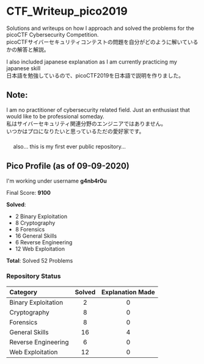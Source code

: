 # CTF_Writeup_pico2019
Solutions and writeups on how I approach and solved the problems for the picoCTF Cybersecurity Competition.</br>
picoCTFサイバーセキュリティコンテストの問題を自分がどのように解いているかの解答と解説。</br>

I also included japanese explanation as I am currently practicing my japanese skill \
日本語を勉強しているので、picoCTF2019を日本語で説明を作りました。
## Note:
I am no practitioner of cybersecurity related field. Just an enthusiast that would like to be professional someday. </br>
私はサイバーセキュリティ関連分野のエンジニアではありません。</br> いつかはプロになりたいと思っているただの愛好家です。</br>　</br>　
also... this is my first ever public repository... </br>

## Pico Profile (as of 09-09-2020)
I'm working under username **g4nb4r0u**

Final Score: **9100**

**Solved**:
* 2   Binary Exploitation  </br>
* 8   Cryptography </br>
* 8   Forensics  </br>
* 16  General Skills  </br>
* 6   Reverse Engineering  </br>
* 12  Web Exploitation </br>

**Total**: Solved 52 Problems

### Repository Status
Category | Solved | Explanation Made |
:--- | :---:  |  :---:           |
Binary Exploitation  | 2  | 0 |
Cryptography |  8     | 0 |
Forensics |  8     | 0 |
General Skills |  16     | 4 |
Reverse Engineering |  6     | 0 |
Web Exploitation |  12     | 0 |
